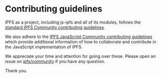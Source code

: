 # Contributing guidelines

IPFS as a project, including js-ipfs and all of its modules, follows the [standard IPFS Community contributing guidelines](https://github.com/ipfs/community/blob/master/contribution-guidelines.md).

We also adhere to the [IPFS JavaScript Community contributing guidelines](https://github.com/ipfs/community/blob/master/js-project-guidelines.md) which provide additional information of how to collaborate and contribute in the JavaScript implementation of IPFS.

We appreciate your time and attention for going over these. Please open an issue on [ipfs/community](https://github.com/ipfs/community) if you have any question.

Thank you.
